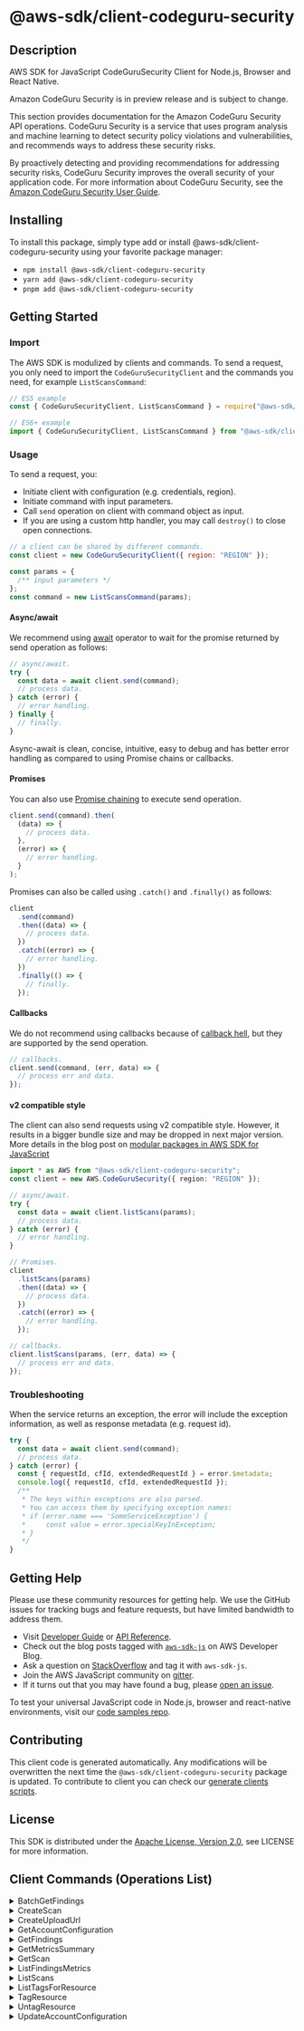 <!-- generated file, do not edit directly -->

# @aws-sdk/client-codeguru-security

## Description

AWS SDK for JavaScript CodeGuruSecurity Client for Node.js, Browser and React Native.

<note>
<p>Amazon CodeGuru Security is in preview release and is subject to change.</p>
</note>
<p>This section provides documentation for the Amazon CodeGuru Security API operations.
CodeGuru Security is a service that uses program analysis and machine learning to detect
security policy violations and vulnerabilities, and recommends ways to address these security
risks.</p>
<p>By proactively detecting and providing recommendations for addressing security risks,
CodeGuru Security improves the overall security of your application code. For more information
about CodeGuru Security, see the
<a href="https://docs.aws.amazon.com/codeguru/latest/security-ug/what-is-codeguru-security.html">Amazon CodeGuru Security User Guide</a>. </p>

## Installing

To install this package, simply type add or install @aws-sdk/client-codeguru-security
using your favorite package manager:

- `npm install @aws-sdk/client-codeguru-security`
- `yarn add @aws-sdk/client-codeguru-security`
- `pnpm add @aws-sdk/client-codeguru-security`

## Getting Started

### Import

The AWS SDK is modulized by clients and commands.
To send a request, you only need to import the `CodeGuruSecurityClient` and
the commands you need, for example `ListScansCommand`:

```js
// ES5 example
const { CodeGuruSecurityClient, ListScansCommand } = require("@aws-sdk/client-codeguru-security");
```

```ts
// ES6+ example
import { CodeGuruSecurityClient, ListScansCommand } from "@aws-sdk/client-codeguru-security";
```

### Usage

To send a request, you:

- Initiate client with configuration (e.g. credentials, region).
- Initiate command with input parameters.
- Call `send` operation on client with command object as input.
- If you are using a custom http handler, you may call `destroy()` to close open connections.

```js
// a client can be shared by different commands.
const client = new CodeGuruSecurityClient({ region: "REGION" });

const params = {
  /** input parameters */
};
const command = new ListScansCommand(params);
```

#### Async/await

We recommend using [await](https://developer.mozilla.org/en-US/docs/Web/JavaScript/Reference/Operators/await)
operator to wait for the promise returned by send operation as follows:

```js
// async/await.
try {
  const data = await client.send(command);
  // process data.
} catch (error) {
  // error handling.
} finally {
  // finally.
}
```

Async-await is clean, concise, intuitive, easy to debug and has better error handling
as compared to using Promise chains or callbacks.

#### Promises

You can also use [Promise chaining](https://developer.mozilla.org/en-US/docs/Web/JavaScript/Guide/Using_promises#chaining)
to execute send operation.

```js
client.send(command).then(
  (data) => {
    // process data.
  },
  (error) => {
    // error handling.
  }
);
```

Promises can also be called using `.catch()` and `.finally()` as follows:

```js
client
  .send(command)
  .then((data) => {
    // process data.
  })
  .catch((error) => {
    // error handling.
  })
  .finally(() => {
    // finally.
  });
```

#### Callbacks

We do not recommend using callbacks because of [callback hell](http://callbackhell.com/),
but they are supported by the send operation.

```js
// callbacks.
client.send(command, (err, data) => {
  // process err and data.
});
```

#### v2 compatible style

The client can also send requests using v2 compatible style.
However, it results in a bigger bundle size and may be dropped in next major version. More details in the blog post
on [modular packages in AWS SDK for JavaScript](https://aws.amazon.com/blogs/developer/modular-packages-in-aws-sdk-for-javascript/)

```ts
import * as AWS from "@aws-sdk/client-codeguru-security";
const client = new AWS.CodeGuruSecurity({ region: "REGION" });

// async/await.
try {
  const data = await client.listScans(params);
  // process data.
} catch (error) {
  // error handling.
}

// Promises.
client
  .listScans(params)
  .then((data) => {
    // process data.
  })
  .catch((error) => {
    // error handling.
  });

// callbacks.
client.listScans(params, (err, data) => {
  // process err and data.
});
```

### Troubleshooting

When the service returns an exception, the error will include the exception information,
as well as response metadata (e.g. request id).

```js
try {
  const data = await client.send(command);
  // process data.
} catch (error) {
  const { requestId, cfId, extendedRequestId } = error.$metadata;
  console.log({ requestId, cfId, extendedRequestId });
  /**
   * The keys within exceptions are also parsed.
   * You can access them by specifying exception names:
   * if (error.name === 'SomeServiceException') {
   *     const value = error.specialKeyInException;
   * }
   */
}
```

## Getting Help

Please use these community resources for getting help.
We use the GitHub issues for tracking bugs and feature requests, but have limited bandwidth to address them.

- Visit [Developer Guide](https://docs.aws.amazon.com/sdk-for-javascript/v3/developer-guide/welcome.html)
  or [API Reference](https://docs.aws.amazon.com/AWSJavaScriptSDK/v3/latest/index.html).
- Check out the blog posts tagged with [`aws-sdk-js`](https://aws.amazon.com/blogs/developer/tag/aws-sdk-js/)
  on AWS Developer Blog.
- Ask a question on [StackOverflow](https://stackoverflow.com/questions/tagged/aws-sdk-js) and tag it with `aws-sdk-js`.
- Join the AWS JavaScript community on [gitter](https://gitter.im/aws/aws-sdk-js-v3).
- If it turns out that you may have found a bug, please [open an issue](https://github.com/aws/aws-sdk-js-v3/issues/new/choose).

To test your universal JavaScript code in Node.js, browser and react-native environments,
visit our [code samples repo](https://github.com/aws-samples/aws-sdk-js-tests).

## Contributing

This client code is generated automatically. Any modifications will be overwritten the next time the `@aws-sdk/client-codeguru-security` package is updated.
To contribute to client you can check our [generate clients scripts](https://github.com/aws/aws-sdk-js-v3/tree/main/scripts/generate-clients).

## License

This SDK is distributed under the
[Apache License, Version 2.0](http://www.apache.org/licenses/LICENSE-2.0),
see LICENSE for more information.

## Client Commands (Operations List)

<details>
<summary>
BatchGetFindings
</summary>

[Command API Reference](https://docs.aws.amazon.com/AWSJavaScriptSDK/v3/latest/client/codeguru-security/command/BatchGetFindingsCommand/) / [Input](https://docs.aws.amazon.com/AWSJavaScriptSDK/v3/latest/Package/-aws-sdk-client-codeguru-security/Interface/BatchGetFindingsCommandInput/) / [Output](https://docs.aws.amazon.com/AWSJavaScriptSDK/v3/latest/Package/-aws-sdk-client-codeguru-security/Interface/BatchGetFindingsCommandOutput/)

</details>
<details>
<summary>
CreateScan
</summary>

[Command API Reference](https://docs.aws.amazon.com/AWSJavaScriptSDK/v3/latest/client/codeguru-security/command/CreateScanCommand/) / [Input](https://docs.aws.amazon.com/AWSJavaScriptSDK/v3/latest/Package/-aws-sdk-client-codeguru-security/Interface/CreateScanCommandInput/) / [Output](https://docs.aws.amazon.com/AWSJavaScriptSDK/v3/latest/Package/-aws-sdk-client-codeguru-security/Interface/CreateScanCommandOutput/)

</details>
<details>
<summary>
CreateUploadUrl
</summary>

[Command API Reference](https://docs.aws.amazon.com/AWSJavaScriptSDK/v3/latest/client/codeguru-security/command/CreateUploadUrlCommand/) / [Input](https://docs.aws.amazon.com/AWSJavaScriptSDK/v3/latest/Package/-aws-sdk-client-codeguru-security/Interface/CreateUploadUrlCommandInput/) / [Output](https://docs.aws.amazon.com/AWSJavaScriptSDK/v3/latest/Package/-aws-sdk-client-codeguru-security/Interface/CreateUploadUrlCommandOutput/)

</details>
<details>
<summary>
GetAccountConfiguration
</summary>

[Command API Reference](https://docs.aws.amazon.com/AWSJavaScriptSDK/v3/latest/client/codeguru-security/command/GetAccountConfigurationCommand/) / [Input](https://docs.aws.amazon.com/AWSJavaScriptSDK/v3/latest/Package/-aws-sdk-client-codeguru-security/Interface/GetAccountConfigurationCommandInput/) / [Output](https://docs.aws.amazon.com/AWSJavaScriptSDK/v3/latest/Package/-aws-sdk-client-codeguru-security/Interface/GetAccountConfigurationCommandOutput/)

</details>
<details>
<summary>
GetFindings
</summary>

[Command API Reference](https://docs.aws.amazon.com/AWSJavaScriptSDK/v3/latest/client/codeguru-security/command/GetFindingsCommand/) / [Input](https://docs.aws.amazon.com/AWSJavaScriptSDK/v3/latest/Package/-aws-sdk-client-codeguru-security/Interface/GetFindingsCommandInput/) / [Output](https://docs.aws.amazon.com/AWSJavaScriptSDK/v3/latest/Package/-aws-sdk-client-codeguru-security/Interface/GetFindingsCommandOutput/)

</details>
<details>
<summary>
GetMetricsSummary
</summary>

[Command API Reference](https://docs.aws.amazon.com/AWSJavaScriptSDK/v3/latest/client/codeguru-security/command/GetMetricsSummaryCommand/) / [Input](https://docs.aws.amazon.com/AWSJavaScriptSDK/v3/latest/Package/-aws-sdk-client-codeguru-security/Interface/GetMetricsSummaryCommandInput/) / [Output](https://docs.aws.amazon.com/AWSJavaScriptSDK/v3/latest/Package/-aws-sdk-client-codeguru-security/Interface/GetMetricsSummaryCommandOutput/)

</details>
<details>
<summary>
GetScan
</summary>

[Command API Reference](https://docs.aws.amazon.com/AWSJavaScriptSDK/v3/latest/client/codeguru-security/command/GetScanCommand/) / [Input](https://docs.aws.amazon.com/AWSJavaScriptSDK/v3/latest/Package/-aws-sdk-client-codeguru-security/Interface/GetScanCommandInput/) / [Output](https://docs.aws.amazon.com/AWSJavaScriptSDK/v3/latest/Package/-aws-sdk-client-codeguru-security/Interface/GetScanCommandOutput/)

</details>
<details>
<summary>
ListFindingsMetrics
</summary>

[Command API Reference](https://docs.aws.amazon.com/AWSJavaScriptSDK/v3/latest/client/codeguru-security/command/ListFindingsMetricsCommand/) / [Input](https://docs.aws.amazon.com/AWSJavaScriptSDK/v3/latest/Package/-aws-sdk-client-codeguru-security/Interface/ListFindingsMetricsCommandInput/) / [Output](https://docs.aws.amazon.com/AWSJavaScriptSDK/v3/latest/Package/-aws-sdk-client-codeguru-security/Interface/ListFindingsMetricsCommandOutput/)

</details>
<details>
<summary>
ListScans
</summary>

[Command API Reference](https://docs.aws.amazon.com/AWSJavaScriptSDK/v3/latest/client/codeguru-security/command/ListScansCommand/) / [Input](https://docs.aws.amazon.com/AWSJavaScriptSDK/v3/latest/Package/-aws-sdk-client-codeguru-security/Interface/ListScansCommandInput/) / [Output](https://docs.aws.amazon.com/AWSJavaScriptSDK/v3/latest/Package/-aws-sdk-client-codeguru-security/Interface/ListScansCommandOutput/)

</details>
<details>
<summary>
ListTagsForResource
</summary>

[Command API Reference](https://docs.aws.amazon.com/AWSJavaScriptSDK/v3/latest/client/codeguru-security/command/ListTagsForResourceCommand/) / [Input](https://docs.aws.amazon.com/AWSJavaScriptSDK/v3/latest/Package/-aws-sdk-client-codeguru-security/Interface/ListTagsForResourceCommandInput/) / [Output](https://docs.aws.amazon.com/AWSJavaScriptSDK/v3/latest/Package/-aws-sdk-client-codeguru-security/Interface/ListTagsForResourceCommandOutput/)

</details>
<details>
<summary>
TagResource
</summary>

[Command API Reference](https://docs.aws.amazon.com/AWSJavaScriptSDK/v3/latest/client/codeguru-security/command/TagResourceCommand/) / [Input](https://docs.aws.amazon.com/AWSJavaScriptSDK/v3/latest/Package/-aws-sdk-client-codeguru-security/Interface/TagResourceCommandInput/) / [Output](https://docs.aws.amazon.com/AWSJavaScriptSDK/v3/latest/Package/-aws-sdk-client-codeguru-security/Interface/TagResourceCommandOutput/)

</details>
<details>
<summary>
UntagResource
</summary>

[Command API Reference](https://docs.aws.amazon.com/AWSJavaScriptSDK/v3/latest/client/codeguru-security/command/UntagResourceCommand/) / [Input](https://docs.aws.amazon.com/AWSJavaScriptSDK/v3/latest/Package/-aws-sdk-client-codeguru-security/Interface/UntagResourceCommandInput/) / [Output](https://docs.aws.amazon.com/AWSJavaScriptSDK/v3/latest/Package/-aws-sdk-client-codeguru-security/Interface/UntagResourceCommandOutput/)

</details>
<details>
<summary>
UpdateAccountConfiguration
</summary>

[Command API Reference](https://docs.aws.amazon.com/AWSJavaScriptSDK/v3/latest/client/codeguru-security/command/UpdateAccountConfigurationCommand/) / [Input](https://docs.aws.amazon.com/AWSJavaScriptSDK/v3/latest/Package/-aws-sdk-client-codeguru-security/Interface/UpdateAccountConfigurationCommandInput/) / [Output](https://docs.aws.amazon.com/AWSJavaScriptSDK/v3/latest/Package/-aws-sdk-client-codeguru-security/Interface/UpdateAccountConfigurationCommandOutput/)

</details>
